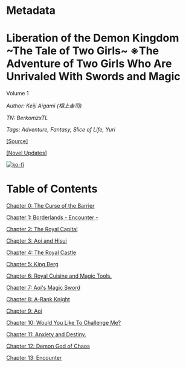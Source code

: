# Metadata

# Liberation of the Demon Kingdom \~The Tale of Two Girls\~ ※The Adventure of Two Girls Who Are Unrivaled With Swords and Magic
  
Volume 1

_Author:_ _Keiji Aigami (相上圭司)_

_TN: BerkomzxTL_

_Tags: Adventure, Fantasy, Slice of Life, Yuri_

[\[Source\]](https://ncode.syosetu.com/n6348iq/)

[\[Novel Updates\]](https://www.novelupdates.com/series/liberation-of-the-demon-kingdom-the-tale-of-two-girls-%E2%80%BBthe-adventure-of-two-girls-who-are-unrivaled-with-swords-and-magic/)



[![ko-fi](https://ko-fi.com/img/githubbutton_sm.svg)](https://ko-fi.com/I2I117SQUE)



# Table of Contents

[Chapter 0: The Curse of the Barrier](./chapters/Section_0000.md)

[Chapter 1: Borderlands - Encounter -](./chapters/Section_0001.md)

[Chapter 2: The Royal Capital](./chapters/Section_0002.md)

[Chapter 3: Aoi and Hisui](./chapters/Section_0003.md)

[Chapter 4: The Royal Castle](./chapters/Section_0004.md)

[Chapter 5: King Berg](./chapters/Section_0005.md)

[Chapter 6: Royal Cuisine and Magic Tools.](./chapters/Section_0006.md)

[Chapter 7: Aoi's Magic Sword](./chapters/Section_0007.md)

[Chapter 8: A-Rank Knight](./chapters/Section_0008.md)

[Chapter 9: Aoi](./chapters/Section_0009.md)

[Chapter 10: Would You Like To Challenge Me?](./chapters/Section_0010.md)

[Chapter 11: Anxiety and Destiny.](./chapters/Section_0011.md)

[Chapter 12: Demon God of Chaos](./chapters/Section_0012.md)

[Chapter 13: Encounter](./chapters/Section_0013.md)